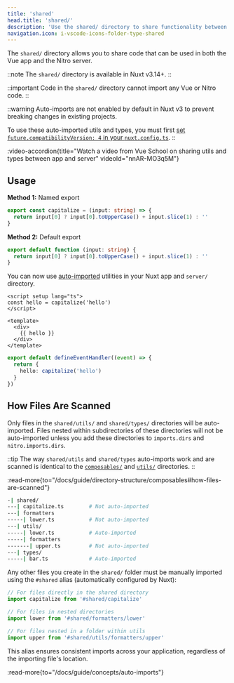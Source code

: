 ```yaml
---
title: 'shared'
head.title: 'shared/'
description: 'Use the shared/ directory to share functionality between the Vue app and the Nitro server.'
navigation.icon: i-vscode-icons-folder-type-shared
---
```


The `shared/` directory allows you to share code that can be used in both the Vue app and the Nitro server.

::note
The `shared/` directory is available in Nuxt v3.14+.
::

::important
Code in the `shared/` directory cannot import any Vue or Nitro code.
::

::warning
Auto-imports are not enabled by default in Nuxt v3 to prevent breaking changes in existing projects.

To use these auto-imported utils and types, you must first [set `future.compatibilityVersion: 4` in your `nuxt.config.ts`](/docs/3.x/getting-started/upgrade#opting-in-to-nuxt-4).
::

:video-accordion{title="Watch a video from Vue School on sharing utils and types between app and server" videoId="nnAR-MO3q5M"}

## Usage

**Method 1:** Named export

```ts twoslash [shared/utils/capitalize.ts]
export const capitalize = (input: string) => {
  return input[0] ? input[0].toUpperCase() + input.slice(1) : ''
}
```

**Method 2:** Default export

```ts twoslash [shared/utils/capitalize.ts]
export default function (input: string) {
  return input[0] ? input[0].toUpperCase() + input.slice(1) : ''
}
```

You can now use [auto-imported](/docs/3.x/guide/directory-structure/shared#auto-imports) utilities in your Nuxt app and `server/` directory.

```vue [app.vue]
<script setup lang="ts">
const hello = capitalize('hello')
</script>

<template>
  <div>
    {{ hello }}
  </div>
</template>
```

```ts [server/api/hello.get.ts]
export default defineEventHandler((event) => {
  return {
    hello: capitalize('hello')
  }
})
```

## How Files Are Scanned

Only files in the `shared/utils/` and `shared/types/` directories will be auto-imported. Files nested within subdirectories of these directories will not be auto-imported unless you add these directories to `imports.dirs` and `nitro.imports.dirs`.

::tip
The way `shared/utils` and `shared/types` auto-imports work and are scanned is identical to the [`composables/`](/docs/3.x/guide/directory-structure/composables) and [`utils/`](/docs/3.x/guide/directory-structure/utils) directories.
::

:read-more{to="/docs/guide/directory-structure/composables#how-files-are-scanned"}

```bash [Directory Structure]
-| shared/
---| capitalize.ts        # Not auto-imported
---| formatters
-----| lower.ts           # Not auto-imported
---| utils/
-----| lower.ts           # Auto-imported
-----| formatters
-------| upper.ts         # Not auto-imported
---| types/
-----| bar.ts             # Auto-imported
```

Any other files you create in the `shared/` folder must be manually imported using the `#shared` alias (automatically configured by Nuxt):

```ts
// For files directly in the shared directory
import capitalize from '#shared/capitalize'

// For files in nested directories
import lower from '#shared/formatters/lower'

// For files nested in a folder within utils
import upper from '#shared/utils/formatters/upper'
```

This alias ensures consistent imports across your application, regardless of the importing file's location.

:read-more{to="/docs/guide/concepts/auto-imports"}

